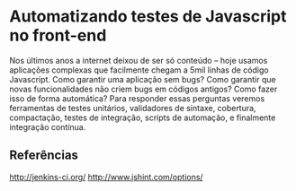 Automatizando testes de Javascript no front-end
===============================================

Nos últimos anos a internet deixou de ser só conteúdo – hoje usamos aplicações complexas que facilmente chegam a 5mil linhas de código Javascript. Como garantir uma aplicação sem bugs? Como garantir que novas funcionalidades não criem bugs em códigos antigos? Como fazer isso de forma automática? Para responder essas perguntas veremos ferramentas de testes unitários, validadores de sintaxe, cobertura, compactação, testes de integração, scripts de automação, e finalmente integração contínua.

Referências
-----------

http://jenkins-ci.org/
http://www.jshint.com/options/

